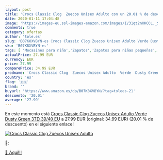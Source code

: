 ```yaml
---
layout: post
title: 'Crocs Classic Clog  Zuecos Unisex Adulto con un 20.01 % de descuento'
date: 2020-01-11 17:04:48
image: 'https://images-eu.ssl-images-amazon.com/images/I/31qt2nXKCOL._SL400_.jpg'
comments: true
category: ofertas
author: 'tole.es'
slug: 'B07K8XVBYN-es Crocs Classic Clog Zuecos Unisex Adulto Verde Dusty Green...'
sku: 'B07K8XVBYN-es'
tags: [ 'Mocasines para niña','Zapatos','Zapatos para niñas pequeñas','Zapatos y complementos','zuecos', ]
actualPrice: 27.99 EUR
currency: EUR
price: 27.99
comparePrice: 34.99 EUR
prodname: 'Crocs Classic Clog  Zuecos Unisex Adulto  Verde  Dusty Green 3TD   39/40 EU'
country: 'es'
flag: '🇪🇸'
brand: ''
buyurl: 'https://www.amazon.es/dp/B07K8XVBYN/?tag=tolees-21'
descuento: '20.01'
average: '27.99'
---
```


En este momento está [Crocs Classic Clog  Zuecos Unisex Adulto  Verde  Dusty Green 3TD   39/40 EU](https://www.amazon.es/dp/B07K8XVBYN/?tag=tolees-21) a 27.99 EUR (original: 34.99 EUR) (20.01 %  de descuento) en el siguiente enlace!

[![Crocs Classic Clog  Zuecos Unisex Adulto](https://images-eu.ssl-images-amazon.com/images/I/31qt2nXKCOL._SL400_.jpg)](https://www.amazon.es/dp/B07K8XVBYN/?tag=tolees-21)

🔎:


[🛒 Aquí!!!](https://www.amazon.es/dp/B07K8XVBYN/?tag=tolees-21)
